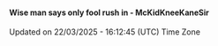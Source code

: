 #### Wise man says only fool rush in - McKidKneeKaneSir
Updated on 22/03/2025 - 16:12:45 (UTC) Time Zone
